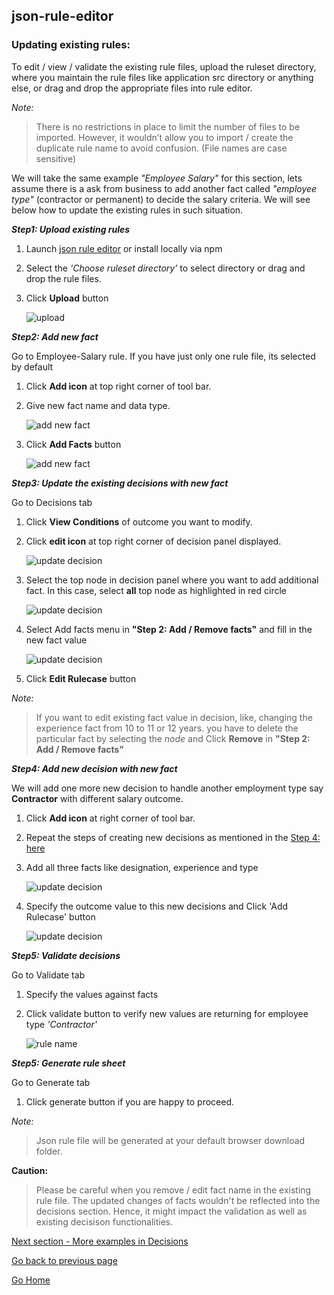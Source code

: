## json-rule-editor

### Updating existing rules:

To edit / view / validate the existing rule files, upload the ruleset directory, where you maintain the rule files like application src directory or anything else, or drag and drop the appropriate files into rule editor. 

*Note:*

> There is no restrictions in place to limit the number of files to be imported.
> However, it wouldn’t allow you to import / create the duplicate rule name to avoid confusion. (File names are case sensitive) 

We will take the same example *"Employee Salary"* for this section, lets assume there is a ask from business to add another fact called *"employee type"* (contractor or permanent) to decide the salary criteria. We will see below how to update the existing rules in such situation.

***Step1: Upload existing rules***

1. Launch [json rule editor](www.json-rule-editor.com) or install locally via npm
2. Select the *‘Choose ruleset directory’* to select directory or drag and drop the rule files.
3. Click **Upload** button

    ![upload](https://vinzdeveloper.github.io/json-rule-editor/docs/images/upload.png)

***Step2: Add new fact***

Go to Employee-Salary rule. If you have just only one rule file, its selected by default

1. Click **Add icon** at top right corner of tool bar.
2. Give new fact name and data type.

    ![add new fact](https://vinzdeveloper.github.io/json-rule-editor/docs/images/update-fact1.png)

3. Click **Add Facts** button

    ![add new fact](https://vinzdeveloper.github.io/json-rule-editor/docs/images/update-fact2.png)


***Step3: Update the existing decisions with new fact***

Go to Decisions tab

1. Click **View Conditions** of outcome you want to modify.
2. Click **edit icon** at top right corner of decision panel displayed.

    ![update decision](https://vinzdeveloper.github.io/json-rule-editor/docs/images/update-decisions1.png)

3. Select the top node in decision panel where you want to add additional fact. In this case, select **all** top node as highlighted in red circle

    ![update decision](https://vinzdeveloper.github.io/json-rule-editor/docs/images/update-decisions2.png)

4. Select Add facts menu in **"Step 2: Add / Remove facts"** and fill in the new fact value

    ![update decision](https://vinzdeveloper.github.io/json-rule-editor/docs/images/update-decisions3.png)

5. Click **Edit Rulecase** button 


*Note:*

> If you want to edit existing fact value in decision, like, changing the experience fact from 10 to 11 or 12 years. you have to delete the particular fact by
> selecting the *node* and Click **Remove** in **"Step 2: Add / Remove facts"**


***Step4: Add new decision with new fact***

We will add one more new decision to handle another employment type say **Contractor** with different salary outcome.

1. Click **Add icon** at right corner of tool bar.
2. Repeat the steps of creating new decisions as mentioned in the [Step 4: here](https://vinzdeveloper.github.io/json-rule-editor/docs/create-rules.html)
3. Add all three facts like designation, experience and type

    ![update decision](https://vinzdeveloper.github.io/json-rule-editor/docs/images/update-decisions4.png)

4. Specify the outcome value to this new decisions and Click 'Add Rulecase' button

    ![update decision](https://vinzdeveloper.github.io/json-rule-editor/docs/images/update-decisions5.png)

***Step5: Validate decisions***

Go to Validate tab

1. Specify the values against facts
2. Click validate button to verify new values are returning for employee type *'Contractor'*

    ![rule name](https://vinzdeveloper.github.io/json-rule-editor/docs/images/update-validate.png)

***Step5: Generate rule sheet***

Go to Generate tab

1. Click generate button if you are happy to proceed.


*Note:*

> Json rule file will be generated at your default browser download folder. 


**Caution:**
> Please be careful when you remove / edit fact name in the existing rule file.
> The updated changes of facts wouldn't be reflected into the decisions section.
> Hence, it might impact the validation as well as existing decisison functionalities.

[Next section - More examples in Decisions](https://vinzdeveloper.github.io/json-rule-editor/docs/decisions.html)

[Go back to previous page](https://vinzdeveloper.github.io/json-rule-editor/docs/implementation.html)

[Go Home](https://vinzdeveloper.github.io/json-rule-editor/docs/)